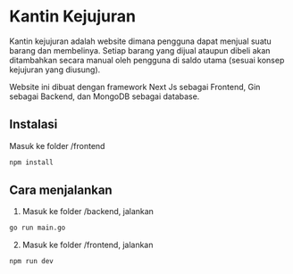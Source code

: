 # Kantin Kejujuran

Kantin kejujuran adalah website dimana pengguna dapat menjual suatu barang dan membelinya. Setiap barang yang dijual ataupun dibeli akan ditambahkan secara manual oleh pengguna di saldo utama (sesuai konsep kejujuran yang diusung).

Website ini dibuat dengan framework Next Js sebagai Frontend, Gin sebagai Backend, dan MongoDB sebagai database.

## Instalasi

Masuk ke folder /frontend

```bash
npm install
```

## Cara menjalankan
1. Masuk ke folder /backend, jalankan 
```bash
go run main.go
```
2. Masuk ke folder /frontend, jalankan
```bash
npm run dev
```
